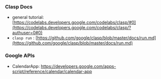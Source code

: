 ### Clasp Docs

* general tutorial: [https://codelabs.developers.google.com/codelabs/clasp/#0](https://codelabs.developers.google.com/codelabs/clasp/?authuser=0#0)
* `clasp run` : [https://github.com/google/clasp/blob/master/docs/run.md](https://github.com/google/clasp/blob/master/docs/run.md)

### Google APIs

* CalendarApp: https://developers.google.com/apps-script/reference/calendar/calendar-app
